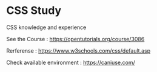 # CSS Study



CSS knowledge and experience



See the Course : https://opentutorials.org/course/3086



Rerferense : https://www.w3schools.com/css/default.asp



Check available environment : https://caniuse.com/